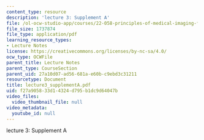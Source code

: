 ```yaml
---
content_type: resource
description: 'lecture 3: Supplement A'
file: /ol-ocw-studio-app/courses/22-058-principles-of-medical-imaging-fall-2002/f27a905833d14324d795b1dc9d64047b_lecture3_supplementA.pdf
file_size: 1737874
file_type: application/pdf
learning_resource_types:
- Lecture Notes
license: https://creativecommons.org/licenses/by-nc-sa/4.0/
ocw_type: OCWFile
parent_title: Lecture Notes
parent_type: CourseSection
parent_uid: 27a10d07-ad56-681a-e60b-c9ebd3c31211
resourcetype: Document
title: lecture3_supplementA.pdf
uid: f27a9058-33d1-4324-d795-b1dc9d64047b
video_files:
  video_thumbnail_file: null
video_metadata:
  youtube_id: null
---
```

lecture 3: Supplement A